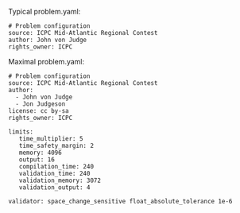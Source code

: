 Typical problem.yaml:

`# Problem configuration`  
`source: ICPC Mid-Atlantic Regional Contest`  
`author: John von Judge `  
`rights_owner: ICPC`

Maximal problem.yaml:

`# Problem configuration`  
`source: ICPC Mid-Atlantic Regional Contest`  
`author: `  
`  - John von Judge`  
`  - Jon Judgeson`  
`license: cc by-sa  `  
`rights_owner: ICPC`  
  
`limits:`  
`   time_multiplier: 5`  
`   time_safety_margin: 2`  
`   memory: 4096  `  
`   output: 16 `  
`   compilation_time: 240`  
`   validation_time: 240`  
`   validation_memory: 3072`  
`   validation_output: 4`  
  
`validator: space_change_sensitive float_absolute_tolerance 1e-6`
